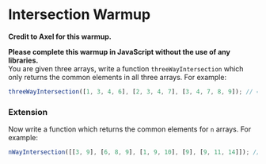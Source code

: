 # Intersection Warmup

**Credit to Axel for this warmup.**

**Please complete this warmup in JavaScript without the use of any libraries.**
<br>
You are given three arrays, write a function `threeWayIntersection` which only returns the common elements in all three arrays.
For example:

```javascript
threeWayIntersection([1, 3, 4, 6], [2, 3, 4, 7], [3, 4, 7, 8, 9]); // => [3,4]
```

### Extension

Now write a function which returns the common elements for `n` arrays. For example:

```javascript
nWayIntersection([[3, 9], [6, 8, 9], [1, 9, 10], [9], [9, 11, 14]]); // => [9]
```
